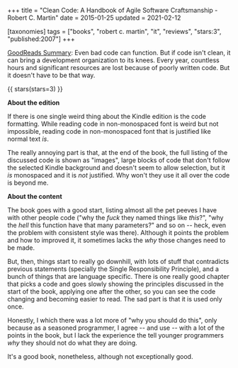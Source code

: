 +++
title = "Clean Code: A Handbook of Agile Software Craftsmanship - Robert C. Martin"
date = 2015-01-25
updated = 2021-02-12

[taxonomies]
tags = ["books", "robert c. martin", "it", "reviews", "stars:3",
"published:2007"]
+++

[GoodReads Summary](https://www.goodreads.com/book/show/3735293-clean-code):
Even bad code can function. But if code isn't clean, it can bring a
development organization to its knees. Every year, countless hours and
significant resources are lost because of poorly written code. But it doesn't
have to be that way. 

<!-- more -->

{{ stars(stars=3) }}

**About the edition**

If there is one single weird thing about the Kindle edition is the code
formatting. While reading code in non-monospaced font is weird but not
impossible, reading code in non-monospaced font that is justified like normal
text _is_.

The really annoying part is that, at the end of the book, the full listing of
the discussed code is shown as "images", large blocks of code that don't
follow the selected Kindle background and doesn't seem to allow selection, but
it _is_ monospaced and it is _not_ justified. Why won't they use
it all over the code is beyond me.

**About the content**

The book goes with a good start, listing almost all the pet peeves I have with
other people code ("why the _fuck_ they named things like
_this_?", "why the _hell_ this function have that many
parameters?" and so on -- heck, even the problem with consistent style was
there). Although it points the problem and how to improved it, it sometimes
lacks the _why_ those changes need to be made.

But, then, things start to really go downhill, with lots of stuff that
contradicts previous statements (specially the Single Responsibility
Principle), and a bunch of things that are language specific. There is one
really good chapter that picks a code and goes slowly showing the principles
discussed in the start of the book, applying one after the other, so you can
see the code changing and becoming easier to read. The sad part is that it is
used only once.

Honestly, I which there was a lot more of "why you should do this", only
because as a seasoned programmer, I agree -- and use -- with a lot of the
points in the book, but I lack the experience the tell younger programmers
_why_ they should not do what they are doing.

It's a good book, nonetheless, although not exceptionally good.
